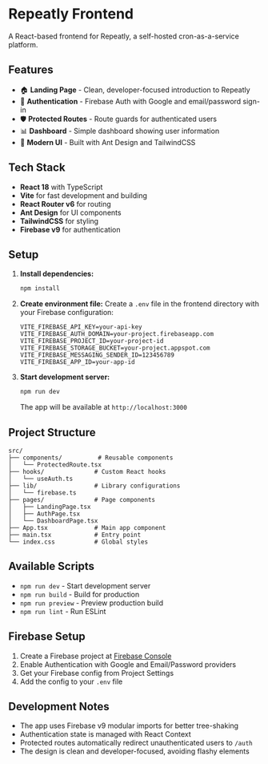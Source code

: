 # Repeatly Frontend

A React-based frontend for Repeatly, a self-hosted cron-as-a-service platform.

## Features

- 🏠 **Landing Page** - Clean, developer-focused introduction to Repeatly
- 🔐 **Authentication** - Firebase Auth with Google and email/password sign-in
- 🛡️ **Protected Routes** - Route guards for authenticated users
- 📊 **Dashboard** - Simple dashboard showing user information
- 🎨 **Modern UI** - Built with Ant Design and TailwindCSS

## Tech Stack

- **React 18** with TypeScript
- **Vite** for fast development and building
- **React Router v6** for routing
- **Ant Design** for UI components
- **TailwindCSS** for styling
- **Firebase v9** for authentication

## Setup

1. **Install dependencies:**

   ```bash
   npm install
   ```

2. **Create environment file:**
   Create a `.env` file in the frontend directory with your Firebase configuration:

   ```env
   VITE_FIREBASE_API_KEY=your-api-key
   VITE_FIREBASE_AUTH_DOMAIN=your-project.firebaseapp.com
   VITE_FIREBASE_PROJECT_ID=your-project-id
   VITE_FIREBASE_STORAGE_BUCKET=your-project.appspot.com
   VITE_FIREBASE_MESSAGING_SENDER_ID=123456789
   VITE_FIREBASE_APP_ID=your-app-id
   ```

3. **Start development server:**

   ```bash
   npm run dev
   ```

   The app will be available at `http://localhost:3000`

## Project Structure

```
src/
├── components/          # Reusable components
│   └── ProtectedRoute.tsx
├── hooks/              # Custom React hooks
│   └── useAuth.ts
├── lib/                # Library configurations
│   └── firebase.ts
├── pages/              # Page components
│   ├── LandingPage.tsx
│   ├── AuthPage.tsx
│   └── DashboardPage.tsx
├── App.tsx             # Main app component
├── main.tsx            # Entry point
└── index.css           # Global styles
```

## Available Scripts

- `npm run dev` - Start development server
- `npm run build` - Build for production
- `npm run preview` - Preview production build
- `npm run lint` - Run ESLint

## Firebase Setup

1. Create a Firebase project at [Firebase Console](https://console.firebase.google.com/)
2. Enable Authentication with Google and Email/Password providers
3. Get your Firebase config from Project Settings
4. Add the config to your `.env` file

## Development Notes

- The app uses Firebase v9 modular imports for better tree-shaking
- Authentication state is managed with React Context
- Protected routes automatically redirect unauthenticated users to `/auth`
- The design is clean and developer-focused, avoiding flashy elements
